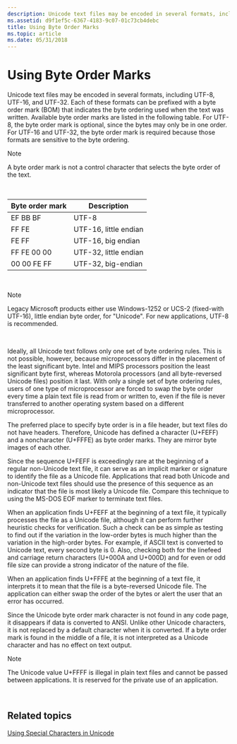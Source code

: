 ```yaml
---
description: Unicode text files may be encoded in several formats, including UTF-8, UTF-16, and UTF-32. Each of these formats can be prefixed with a byte order mark (BOM).
ms.assetid: d9f1ef5c-6367-4183-9c07-01c73cb4debc
title: Using Byte Order Marks
ms.topic: article
ms.date: 05/31/2018
---
```


# Using Byte Order Marks

Unicode text files may be encoded in several formats, including UTF-8, UTF-16, and UTF-32. Each of these formats can be prefixed with a byte order mark (BOM) that indicates the byte ordering used when the text was written. Available byte order marks are listed in the following table. For UTF-8, the byte order mark is optional, since the bytes may only be in one order. For UTF-16 and UTF-32, the byte order mark is required because those formats are sensitive to the byte ordering.

> [!Note]  
> A byte order mark is not a control character that selects the byte order of the text.

 



| Byte order mark | Description           |
|-----------------|-----------------------|
| EF BB BF        | UTF-8                 |
| FF FE           | UTF-16, little endian |
| FE FF           | UTF-16, big endian    |
| FF FE 00 00     | UTF-32, little endian |
| 00 00 FE FF     | UTF-32, big-endian    |



 

> [!Note]  
> Legacy Microsoft products either use Windows-1252 or UCS-2 (fixed-with UTF-16), little endian byte order, for "Unicode". For new applications, UTF-8 is recommended.

 

Ideally, all Unicode text follows only one set of byte ordering rules. This is not possible, however, because microprocessors differ in the placement of the least significant byte. Intel and MIPS processors position the least significant byte first, whereas Motorola processors (and all byte-reversed Unicode files) position it last. With only a single set of byte ordering rules, users of one type of microprocessor are forced to swap the byte order every time a plain text file is read from or written to, even if the file is never transferred to another operating system based on a different microprocessor.

The preferred place to specify byte order is in a file header, but text files do not have headers. Therefore, Unicode has defined a character (U+FEFF) and a noncharacter (U+FFFE) as byte order marks. They are mirror byte images of each other.

Since the sequence U+FEFF is exceedingly rare at the beginning of a regular non-Unicode text file, it can serve as an implicit marker or signature to identify the file as a Unicode file. Applications that read both Unicode and non-Unicode text files should use the presence of this sequence as an indicator that the file is most likely a Unicode file. Compare this technique to using the MS-DOS EOF marker to terminate text files.

When an application finds U+FEFF at the beginning of a text file, it typically processes the file as a Unicode file, although it can perform further heuristic checks for verification. Such a check can be as simple as testing to find out if the variation in the low-order bytes is much higher than the variation in the high-order bytes. For example, if ASCII text is converted to Unicode text, every second byte is 0. Also, checking both for the linefeed and carriage return characters (U+000A and U+000D) and for even or odd file size can provide a strong indicator of the nature of the file.

When an application finds U+FFFE at the beginning of a text file, it interprets it to mean that the file is a byte-reversed Unicode file. The application can either swap the order of the bytes or alert the user that an error has occurred.

Since the Unicode byte order mark character is not found in any code page, it disappears if data is converted to ANSI. Unlike other Unicode characters, it is not replaced by a default character when it is converted. If a byte order mark is found in the middle of a file, it is not interpreted as a Unicode character and has no effect on text output.

> [!Note]  
> The Unicode value U+FFFF is illegal in plain text files and cannot be passed between applications. It is reserved for the private use of an application.

 

## Related topics

<dl> <dt>

[Using Special Characters in Unicode](using-special-characters-in-unicode.md)
</dt> </dl>

 

 



